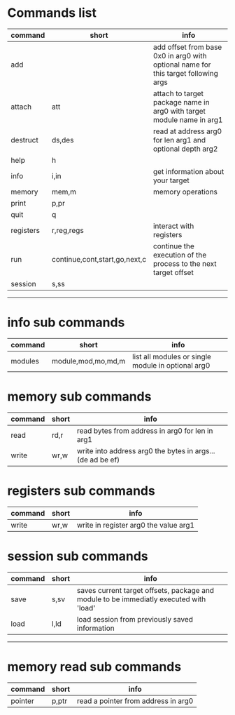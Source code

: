 # Commands list
|   command   |              short              |                                         info                                         |
|-------------|---------------------------------|--------------------------------------------------------------------------------------|
|  add        |                                 |  add offset from base 0x0 in arg0 with optional name for this target following args  |
|  attach     |  att                            |  attach to target package name in arg0 with target module name in arg1               |
|  destruct   |  ds,des                         |  read at address arg0 for len arg1 and optional depth arg2                           |
|  help       |  h                              |                                                                                      |
|  info       |  i,in                           |  get information about your target                                                   |
|  memory     |  mem,m                          |  memory operations                                                                   |
|  print      |  p,pr                           |                                                                                      |
|  quit       |  q                              |                                                                                      |
|  registers  |  r,reg,regs                     |  interact with registers                                                             |
|  run        |  continue,cont,start,go,next,c  |  continue the execution of the process to the next target offset                     |
|  session    |  s,ss                           |                                                                                      |

---
# info sub commands
|  command  |        short         |                         info                         |
|-----------|----------------------|------------------------------------------------------|
|  modules  |  module,mod,mo,md,m  |  list all modules or single module in optional arg0  |

# memory sub commands
|  command  |  short  |                             info                             |
|-----------|---------|--------------------------------------------------------------|
|  read     |  rd,r   |  read bytes from address in arg0 for len in arg1             |
|  write    |  wr,w   |  write into address arg0 the bytes in args... (de ad be ef)  |

# registers sub commands
|  command  |  short  |                  info                   |
|-----------|---------|-----------------------------------------|
|  write    |  wr,w   |  write in register arg0 the value arg1  |

# session sub commands
|  command  |  short  |                                           info                                           |
|-----------|---------|------------------------------------------------------------------------------------------|
|  save     |  s,sv   |  saves current target offsets, package and module to be immediatly executed with 'load'  |
|  load     |  l,ld   |  load session from previously saved information                                          |

---
# memory read sub commands
|  command  |  short  |                 info                  |
|-----------|---------|---------------------------------------|
|  pointer  |  p,ptr  |  read a pointer from address in arg0  |

